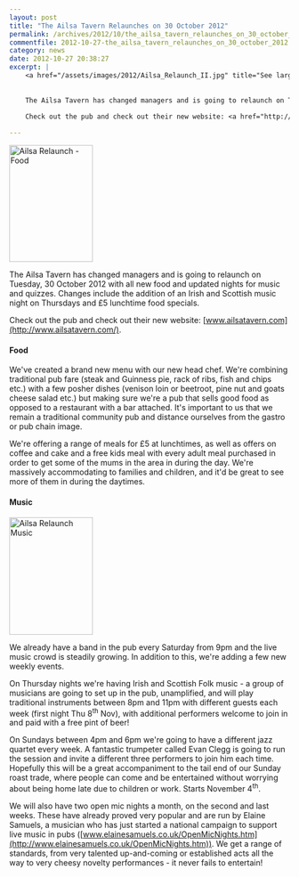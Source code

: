 ```yaml
---
layout: post
title: "The Ailsa Tavern Relaunches on 30 October 2012"
permalink: /archives/2012/10/the_ailsa_tavern_relaunches_on_30_october_2012.html
commentfile: 2012-10-27-the_ailsa_tavern_relaunches_on_30_october_2012
category: news
date: 2012-10-27 20:38:27
excerpt: |
    <a href="/assets/images/2012/Ailsa_Relaunch_II.jpg" title="See larger version of - Ailsa Relaunch - Food"><img src="/assets/images/2012/Ailsa_Relaunch_II_thumb.jpg" width="150" height="210" alt="Ailsa Relaunch - Food" class="photo right" /></a>
    
    
    The Ailsa Tavern has changed managers and is going to relaunch on Tuesday, 30 October 2012 with all new food and updated nights for music and quizzes.  Changes include the addition of an Irish and Scottish music night on Thursdays and &pound;5 lunchtime food specials.
    
    Check out the pub and check out their new website: <a href="http://www.ailsatavern.com/">www.ailsatavern.com</a>

---
```


<a href="/assets/images/2012/Ailsa_Relaunch_II.jpg" title="See larger version of - Ailsa Relaunch - Food"><img src="/assets/images/2012/Ailsa_Relaunch_II_thumb.jpg" width="150" height="210" alt="Ailsa Relaunch - Food" class="photo right" /></a>

The Ailsa Tavern has changed managers and is going to relaunch on Tuesday, 30 October 2012 with all new food and updated nights for music and quizzes. Changes include the addition of an Irish and Scottish music night on Thursdays and £5 lunchtime food specials.

Check out the pub and check out their new website: [www.ailsatavern.com](http://www.ailsatavern.com/).

#### Food

We've created a brand new menu with our new head chef. We're combining traditional pub fare (steak and Guinness pie, rack of ribs, fish and chips etc.) with a few posher dishes (venison loin or beetroot, pine nut and goats cheese salad etc.) but making sure we're a pub that sells good food as opposed to a restaurant with a bar attached. It's important to us that we remain a traditional community pub and distance ourselves from the gastro or pub chain image.

We're offering a range of meals for £5 at lunchtimes, as well as offers on coffee and cake and a free kids meal with every adult meal purchased in order to get some of the mums in the area in during the day. We're massively accommodating to families and children, and it'd be great to see more of them in during the daytimes.

#### Music

<a href="/assets/images/2012/Ailsa_Relaunch_I.jpg" title="See larger version of - Ailsa Relaunch Music"><img src="/assets/images/2012/Ailsa_Relaunch_I_thumb.jpg" width="150" height="211" alt="Ailsa Relaunch Music" class="photo right" /></a>

We already have a band in the pub every Saturday from 9pm and the live music crowd is steadily growing. In addition to this, we're adding a few new weekly events.

On Thursday nights we're having Irish and Scottish Folk music - a group of musicians are going to set up in the pub, unamplified, and will play traditional instruments between 8pm and 11pm with different guests each week (first night Thu 8<sup>th</sup> Nov), with additional performers welcome to join in and paid with a free pint of beer!

On Sundays between 4pm and 6pm we're going to have a different jazz quartet every week. A fantastic trumpeter called Evan Clegg is going to run the session and invite a different three performers to join him each time. Hopefully this will be a great accompaniment to the tail end of our Sunday roast trade, where people can come and be entertained without worrying about being home late due to children or work. Starts November 4<sup>th</sup>.

We will also have two open mic nights a month, on the second and last weeks. These have already proved very popular and are run by Elaine Samuels, a musician who has just started a national campaign to support live music in pubs ([www.elainesamuels.co.uk/OpenMicNights.htm](http://www.elainesamuels.co.uk/OpenMicNights.htm)). We get a range of standards, from very talented up-and-coming or established acts all the way to very cheesy novelty performances - it never fails to entertain!
